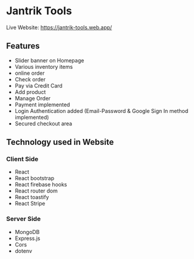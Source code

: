 # Jantrik Tools

Live Website: https://jantrik-tools.web.app/

## Features

- Slider banner on Homepage
- Various inventory items
- online order
- Check order
- Pay via Credit Card
- Add product
- Manage Order
- Payment implemented
- Login Authentication added (Email-Password & Google Sign In method implemented)
- Secured checkout area

## Technology used in Website

### Client Side

- React
- React bootstrap
- React firebase hooks
- React router dom
- React toastify
- React Stripe

### Server Side

- MongoDB
- Express.js
- Cors
- dotenv
